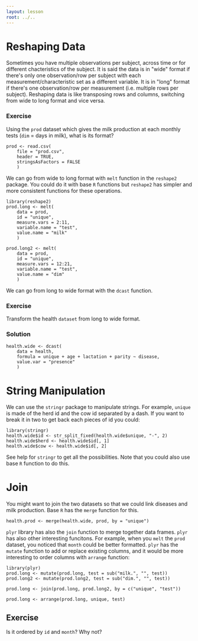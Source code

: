 ```yaml
---
layout: lesson
root: ../..
---
```






# Reshaping Data

Sometimes you have multiple observations per subject, across time or for
different chacteristics of the subject. It is said the data is in "wide" format
if there's only one observation/row per subject with each
measurement/characteristic set as a different variable. It is in "long" format
if there's one observation/row per measurement (i.e. multiple rows per
subject). Reshaping data is like transposing rows and columns, switching from
wide to long format and vice versa.

### Exercise

Using the `prod` dataset which gives the milk production at each monthly tests
(`dim` = days in milk), what is its format?


<pre class='in'><code>prod <- read.csv(
    file = "prod.csv",
    header = TRUE,
    stringsAsFactors = FALSE
    )</code></pre>

We can go from wide to long format with `melt` function in the
`reshape2` package. You could do it with base `R` functions but `reshape2` has
simpler and more consistent functions for these operations.


<pre class='in'><code>library(reshape2)
prod.long <- melt(
    data = prod,
    id = "unique",
    measure.vars = 2:11,
    variable.name = "test",
    value.name = "milk"
    )

prod.long2 <- melt(
    data = prod,
    id = "unique",
    measure.vars = 12:21,
    variable.name = "test",
    value.name = "dim"
    )</code></pre>

We can go from long to wide format with the `dcast` function.

### Exercise

Transform the health `dataset` from long to wide format.

### Solution


<pre class='in'><code>health.wide <- dcast(
    data = health,
    formula = unique + age + lactation + parity ~ disease,
    value.var = "presence"
    )</code></pre>

# String Manipulation

We can use the `stringr` package to manipulate strings. For example, `unique` is
made of the herd id and the cow id separated by a dash. If you want to break it
in two to get back each pieces of id you could:


<pre class='in'><code>library(stringr)
health.wide$id <- str_split_fixed(health.wide$unique, "-", 2)
health.wide$herd <- health.wide$id[, 1]
health.wide$cow <- health.wide$id[, 2]</code></pre>

See help for `stringr` to get all the possibilities. Note that you could also
use base `R` function to do this.


# Join

You might want to join the two datasets so that we could link diseases and milk
production. Base `R` has the `merge` function for this.


<pre class='in'><code>health.prod <- merge(health.wide, prod, by = "unique")</code></pre>

`plyr` library has also the `join` function to merge together data
frames. `plyr` has also other interesting funcitons. For example, when you
`melt` the `prod` dataset, you noticed that `month` could be better
formatted. `plyr` has the `mutate` function to add or replace existing columns,
and it would be more interesting to order columns with `arrange` function:


<pre class='in'><code>library(plyr)
prod.long <- mutate(prod.long, test = sub("milk.", "", test))
prod.long2 <- mutate(prod.long2, test = sub("dim.", "", test))

prod.long <- join(prod.long, prod.long2, by = c("unique", "test"))

prod.long <- arrange(prod.long, unique, test)</code></pre>

## Exercise

Is it ordered by `id` and `month`? Why not?
